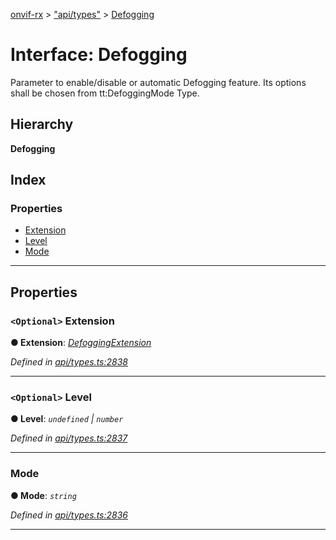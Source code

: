 [onvif-rx](../README.md) > ["api/types"](../modules/_api_types_.md) > [Defogging](../interfaces/_api_types_.defogging.md)

# Interface: Defogging

Parameter to enable/disable or automatic Defogging feature. Its options shall be chosen from tt:DefoggingMode Type.

## Hierarchy

**Defogging**

## Index

### Properties

* [Extension](_api_types_.defogging.md#extension)
* [Level](_api_types_.defogging.md#level)
* [Mode](_api_types_.defogging.md#mode)

---

## Properties

<a id="extension"></a>

### `<Optional>` Extension

**● Extension**: *[DefoggingExtension](_api_types_.defoggingextension.md)*

*Defined in [api/types.ts:2838](https://github.com/patrickmichalina/onvif-rx/blob/034e4d6/src/api/types.ts#L2838)*

___
<a id="level"></a>

### `<Optional>` Level

**● Level**: *`undefined` \| `number`*

*Defined in [api/types.ts:2837](https://github.com/patrickmichalina/onvif-rx/blob/034e4d6/src/api/types.ts#L2837)*

___
<a id="mode"></a>

###  Mode

**● Mode**: *`string`*

*Defined in [api/types.ts:2836](https://github.com/patrickmichalina/onvif-rx/blob/034e4d6/src/api/types.ts#L2836)*

___

